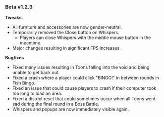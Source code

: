 ### Beta v1.2.3

**Tweaks**
- All furniture and accessories are now gender-neutral.
- Temporarily removed the Close button on Whispers. 
  - Players can close Whispers with the middle mouse button in the meantime.
- Major changes resulting in significant FPS increases.
 
**Bugfixes**
- Fixed many issues resulting in Toons falling into the void and being unable to get back out.
- Fixed a crash where a player could click "BINGO!" in between rounds in Fish Bingo.
- Fixed an issue that could cause players to crash if their computer took too long to load an area.
- Fixed a district reset that could sometimes occur when all Toons went sad during the final round in a Boss Battle.
- Whispers and popups are now immediately visible again.
